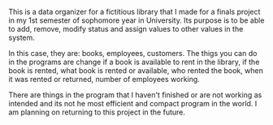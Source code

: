 This is a data organizer for a fictitious library that I made for a finals project in my 1st semester of sophomore year in University. Its purpose is to be able to add, remove, modify status and assign values to other values in the system.

In this case, they are: books, employees, customers. The thigs you can do in the programs are change if a book is available to rent in the library, if the book is rented, what book is rented or available, who rented the book, when it was rented or returned, number of employees working.

There are things in the program that I haven't finished or are not working as intended and its not he most efficient and compact program in the world. I am planning on returning to this project in the future.
